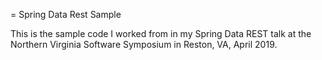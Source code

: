 = Spring Data Rest Sample

This is the sample code I worked from in my Spring Data REST talk at
the Northern Virginia Software Symposium in Reston, VA, April 2019.
